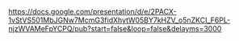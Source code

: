 https://docs.google.com/presentation/d/e/2PACX-1vStVS501MbJGNw7McmG3fidXhytW05BY7kHZV_o5nZKCI_F6PL-njzWVAMeFpYCPQ/pub?start=false&loop=false&delayms=3000
